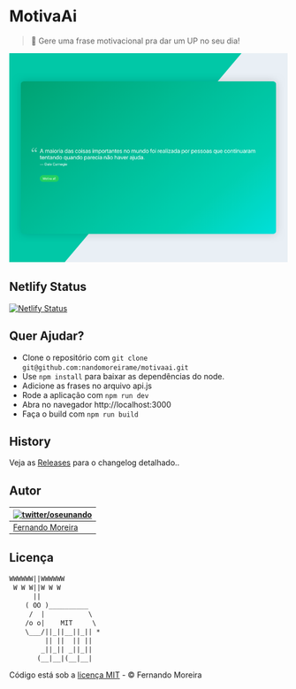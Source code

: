 # MotivaAi

> 💪 Gere uma frase motivacional pra dar um UP no seu dia!

![MotivaAi](/share.png)

## Netlify Status

[![Netlify Status](https://api.netlify.com/api/v1/badges/9a7694f4-4634-456c-b81c-c485b0fa53f4/deploy-status)](https://app.netlify.com/sites/motivaai/deploys)

## Quer Ajudar?

* Clone o repositório com ```git clone git@github.com:nandomoreirame/motivaai.git```
* Use ```npm install``` para baixar as dependências do node.
* Adicione as frases no arquivo api.js
* Rode a aplicação com ```npm run dev```
* Abra no navegador http://localhost:3000
* Faça o build com ```npm run build```

## History

Veja as [Releases](/releases) para o changelog detalhado..

## Autor

| [![twitter/oseunando](https://avatars6.githubusercontent.com/u/1318271?v=4&s=120)](http://twitter.com/oseunando "Siga @oseunando no Twitter") |
| --------------------------------------------------------------------------------------------------------------------------------------------- |
| [Fernando Moreira](http://twitter.com/oseunando)                                                                                              |

## Licença

```
WWWWWW||WWWWWW
 W W W||W W W
      ||
    ( OO )__________
     /  |           \
    /o o|    MIT     \
    \___/||_||__||_|| *
         || ||  || ||
        _||_|| _||_||
       (__|__|(__|__|
```

Código está sob a [licença MIT](/LICENSE) - © Fernando Moreira
